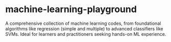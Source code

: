 # machine-learning-playground
A comprehensive collection of machine learning codes, from foundational algorithms like regression (simple and multiple) to advanced classifiers like SVMs. Ideal for learners and practitioners seeking hands-on ML experience.
